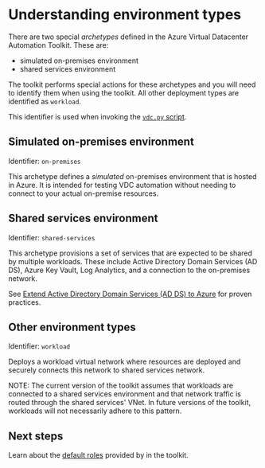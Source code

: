 # Understanding environment types

There are two special _archetypes_ defined in the Azure Virtual Datacenter Automation Toolkit.
These are:

- simulated on-premises environment
- shared services environment

The toolkit performs special actions for these archetypes and you will need to identify them when using the toolkit. All other deployment types are identified as `workload`.

This identifier is used when invoking the [`vdc.py` script](../reference/script-vdc.md).

## Simulated on-premises environment

Identifier: `on-premises`

This archetype defines a _simulated_ on-premises environment that is hosted in Azure. It is intended for testing VDC automation without needing to connect to your actual on-premise resources.

## Shared services environment

Identifier: `shared-services`

This archetype provisions a set of services that are expected to be shared by multiple workloads. These include Active Directory Domain Services (AD DS), Azure Key Vault, Log Analytics, and a connection to the on-premises network.

See [Extend Active Directory Domain Services (AD DS) to Azure](https://docs.microsoft.com/azure/architecture/reference-architectures/identity/adds-extend-domain) for proven practices.

## Other environment types

Identifier: `workload`

Deploys a workload virtual network where resources are deployed and securely connects this network to shared services network.

NOTE: The current version of the toolkit assumes that workloads are connected to a shared services environment and that network traffic is routed through the shared services' VNet. In future versions of the toolkit, workloads will not necessarily adhere to this pattern.

## Next steps

Learn about the [default roles](roles.md) provided by in the toolkit.